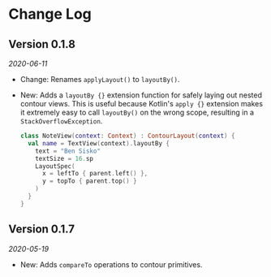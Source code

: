 # Change Log

## Version 0.1.8

_2020-06-11_

  * Change: Renames `applyLayout()` to `layoutBy()`.
  * New: Adds a `layoutBy {}` extension function for safely laying out nested contour views. This is
    useful because Kotlin's `apply {}` extension makes it extremely easy to call `layoutBy()` on the
    wrong scope, resulting in a `StackOverflowException`.

    ```kotlin
    class NoteView(context: Context) : ContourLayout(context) {
      val name = TextView(context).layoutBy {
        text = "Ben Sisko"
        textSize = 16.sp
        LayoutSpec(
          x = leftTo { parent.left() },
          y = topTo { parent.top() }
        )
      }
    }
    ```

## Version 0.1.7

_2020-05-19_

 * New: Adds `compareTo` operations to contour primitives.
